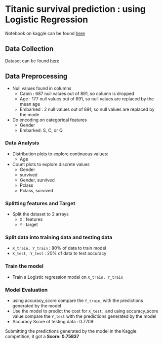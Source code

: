 # Titanic survival prediction : using Logistic Regression
Notebook on kaggle can be found [here](https://www.kaggle.com/code/malakabdelbaki/titanic-survival-predictions)
## Data Collection

Dataset can be found [here](https://www.kaggle.com/competitions/titanic)

## Data Preprocessing

- Null values found in columns
    - Cabin : 687 null values out of 891, so column is dropped
    - Age : 177 null values out of 891, so null values are replaced by the mean age
    - Embarked : 2 null values out of 891, so null values are replaced by the mode
- Do encoding on categorical features
    - Gender
    - Embarked: S, C, or Q

### Data Analysis

- Distribution plots to explore continuous values:
    - Age
- Count plots to explore discrete values
    - Gender
    - survived
    - Gender, survived
    - Pclass
    - Pclass, survived

### Splitting features and Target

- Split the dataset to 2 arrays
    - `X` : features
    - `Y` : target
    

### Split data into training data and testing data

- `X_train, Y_train` : 80% of data to train model
- `X_test, Y_test` : 20% of data to test accuracy

### Train the model

- Train a Logistic regression model on `X_train, Y_train`

### Model Evaluation

- using accuracy_score compare the `Y_train`, with the predictions generated by the model
- Use the model to predict the cost for `X_test,` and using accuracy_score value compare the `Y_test` with the predictions generated by the model
- Accuracy Score of testing data : 0.7709

Submitting the predictions generated by the model in the Kaggle competition, it got a **Score: 0.75837**
